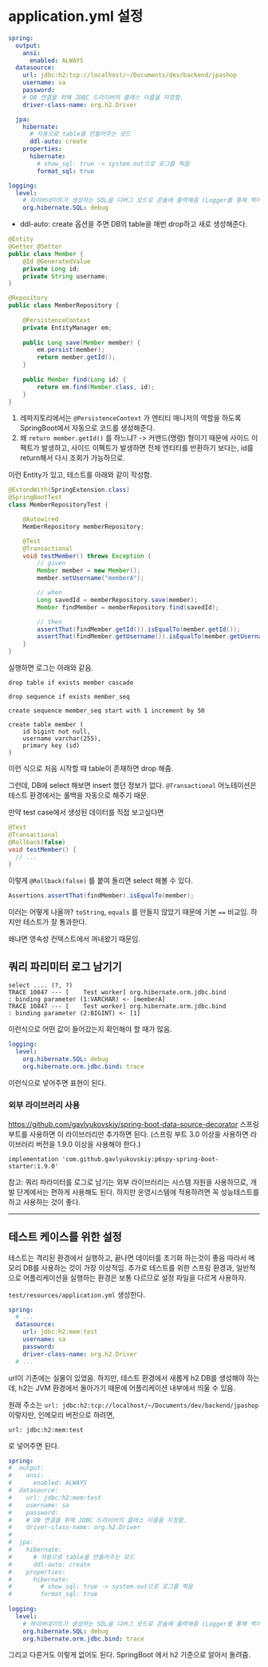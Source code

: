 # application.yml 설정

```yaml
spring:
  output:
    ansi:
      enabled: ALWAYS
  datasource:
    url: jdbc:h2:tcp://localhost/~/Documents/dev/backend/jpashop
    username: sa
    password:
    # DB 연결을 위해 JDBC 드라이버의 클래스 이름을 지정함.
    driver-class-name: org.h2.Driver

  jpa:
    hibernate:
      # 자동으로 table을 만들어주는 모드
      ddl-auto: create
    properties:
      hibernate:
        # show_sql: true -> system.out으로 로그를 찍음
        format_sql: true

logging:
  level:
    # 하이버네이트가 생성하는 SQL을 디버그 모드로 콘솔에 출력해줌 (Logger를 통해 찍어줌)
    org.hibernate.SQL: debug
```

- ddl-auto: create 옵션을 주면 DB의 table을 매번 drop하고 새로 생성해준다.

```java
@Entity
@Getter @Setter
public class Member {
    @Id @GeneratedValue
    private Long id;
    private String username;
}

```

```java
@Repository  
public class MemberRepository {  
  
    @PersistenceContext  
    private EntityManager em;  
  
    public Long save(Member member) {  
        em.persist(member);  
        return member.getId();  
    }  
  
    public Member find(Long id) {  
        return em.find(Member.class, id);  
    } 
}
```

1. 레파지토리에서는 `@PersistenceContext` 가 엔티티 매니저의 역할을 하도록 SpringBoot에서 자동으로 코드를 생성해준다.
2. 왜 `return member.getId()` 를 하느냐? -> 커맨드(명령) 형이기 때문에 사이드 이펙트가 발생하고, 사이드 이펙트가 발생하면 전체 엔티티를 반환하기 보다는, id를 return해서 다시 조회가 가능하므로.

이런 Entity가 있고, 테스트를 아래와 같이 작성함.

```java
@ExtendWith(SpringExtension.class)
@SpringBootTest
class MemberRepositoryTest {

    @Autowired
    MemberRepository memberRepository;

    @Test
    @Transactional
    void testMember() throws Exception {
        // given
        Member member = new Member();
        member.setUsername("memberA");

        // when
        Long savedId = memberRepository.save(member);
        Member findMember = memberRepository.find(savedId);

        // then
        assertThat(findMember.getId()).isEqualTo(member.getId());
        assertThat(findMember.getUsername()).isEqualTo(member.getUsername());
    }
}
```

실행하면 로그는 아래와 같음.

```
drop table if exists member cascade 

drop sequence if exists member_seq

create sequence member_seq start with 1 increment by 50

create table member (
    id bigint not null,
    username varchar(255),
    primary key (id)
)
```

이런 식으로 처음 시작할 때 table이 존재하면 drop 해줌.

그런데, DB에 select 해보면 insert 했던 정보가 없다. `@Transactional` 어노테이션은 테스트 환경에서는 롤백을 자동으로 해주기 때문.

만약 test case에서 생성된 데이터를 직접 보고싶다면

```java {3}
@Test  
@Transactional  
@Rollback(false)  
void testMember() {
  // ...
}
```

이렇게 `@Rollback(false)` 를 붙여 돌리면 select 해볼 수 있다.

```java
Assertions.assertThat(findMember).isEqualTo(member);
```

이러는 어떻게 나올까? `toString`, `equals` 를 만들지 않았기 때문에 기본 `==` 비교임.
하지만 테스트가 잘 통과한다.

왜냐면 영속성 컨텍스트에서 꺼내왔기 때문임.

## 쿼리 파리미터 로그 남기기

```
select .... (?, ?)
TRACE 10847 --- [    Test worker] org.hibernate.orm.jdbc.bind              : binding parameter (1:VARCHAR) <- [memberA]
TRACE 10847 --- [    Test worker] org.hibernate.orm.jdbc.bind              : binding parameter (2:BIGINT) <- [1]
```

이런식으로 어떤 값이 들어갔는지 확인해야 할 때가 많음.

```yml {4}
logging:  
  level:  
    org.hibernate.SQL: debug  
    org.hibernate.orm.jdbc.bind: trace
```

이런식으로 넣어주면 표현이 된다.

### 외부 라이브러리 사용

https://github.com/gavlyukovskiy/spring-boot-data-source-decorator
스프링 부트를 사용하면 이 라이브러리만 추가하면 된다. (스프링 부트 3.0 이상을 사용하면 라이브러리 버전을 1.9.0 이상을 사용해야 한다.)

```
implementation 'com.github.gavlyukovskiy:p6spy-spring-boot-starter:1.9.0'
```

참고: 쿼리 파라미터를 로그로 남기는 외부 라이브러리는 시스템 자원을 사용하므로, 개발 단계에서는 편하게 사용해도 된다. 하지만 운영시스템에 적용하려면 꼭 성능테스트를 하고 사용하는 것이 좋다.

---

## 테스트 케이스를 위한 설정

테스트는 격리된 환경에서 실행하고, 끝나면 데이터를 초기화 하는것이 좋음 따라서 메모리 DB를 사용하는 것이 가장 이상적임.
추가로 테스트를 위한 스프링 환경과, 일반적으로 어플리케이션을 실행하는 환경은 보통 다르므로 설정 파일을 다르게 사용하자.

`test/resources/application.yml` 생성한다.

```yml
spring:  
  # ...
  datasource:  
    url: jdbc:h2:mem:test
    username: sa  
    password:  
    driver-class-name: org.h2.Driver  
  # ...
```

url이 기존에는 실물이 있었음. 하지만, 테스트 환경에서 새롭게 h2 DB를 생성해야 하는데, h2는 JVM 환경에서 돌아가기 때문에 어플리케이션 내부에서 띄울 수 있음.

원래 주소는 `url: jdbc:h2:tcp://localhost/~/Documents/dev/backend/jpashop` 이렇지만, 인메모리 버전으로 하려면,

```
url: jdbc:h2:mem:test
```

로 넣어주면 된다.

```yml
spring:  
#  output:  
#    ansi:  
#      enabled: ALWAYS  
#  datasource:  
#    url: jdbc:h2:mem:test  
#    username: sa  
#    password:  
#    # DB 연결을 위해 JDBC 드라이버의 클래스 이름을 지정함.  
#    driver-class-name: org.h2.Driver  
#  
#  jpa:  
#    hibernate:  
#      # 자동으로 table을 만들어주는 모드  
#      ddl-auto: create  
#    properties:  
#      hibernate:  
#        # show_sql: true -> system.out으로 로그를 찍음  
#        format_sql: true  
  
logging:  
  level:  
    # 하이버네이트가 생성하는 SQL을 디버그 모드로 콘솔에 출력해줌 (Logger를 통해 찍어줌)  
    org.hibernate.SQL: debug  
    org.hibernate.orm.jdbc.bind: trace
```

그리고 다른거도 이렇게 없어도 된다. SpringBoot 에서 h2 기준으로 알아서 돌려줌.
